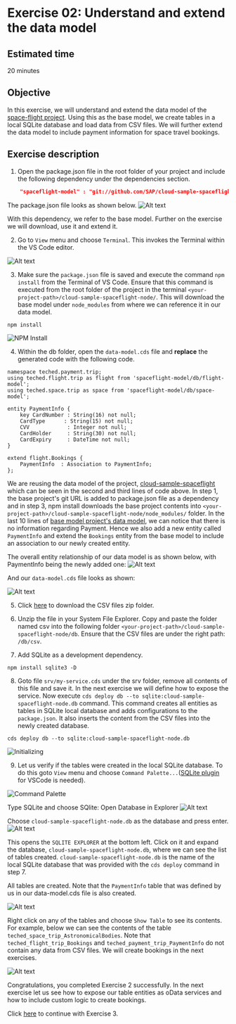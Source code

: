 # Exercise 02: Understand and extend the data model

## Estimated time

20 minutes

## Objective

In this exercise, we will understand and extend the data model of the [space-flight project](https://github.com/SAP/cloud-sample-spaceflight). Using this as the base model, we create tables in a local SQLite database and load data from CSV files. We will further extend the data model to include payment information for space travel bookings.

## Exercise description

1. Open the package.json file in the root folder of your project and include the following dependency under the dependencies section.
```json
    "spaceflight-model" : "git://github.com/SAP/cloud-sample-spaceflight"
```
The package.json file looks as shown below.
![Alt text](./images/package.png?raw=true)

With this dependency, we refer to the base model. Further on the exercise we will download, use it and extend it.

2. Go to `View` menu and choose `Terminal`. This invokes the Terminal within the VS Code editor.

![Alt text](./images/invoke_terminal.png?raw=true) 

3. Make sure the `package.json` file is saved and execute the command `npm install` from the Terminal of VS Code. Ensure that this command is executed from the root folder of the project in the terminal `<your-project-path>/cloud-sample-spaceflight-node/`. This will download the base model under `node_modules` from where we can reference it in our data model.

```
npm install
```
![NPM Install](./images/npm_install.png?raw=true)

4. Within the db folder, open the `data-model.cds` file and __replace__ the generated code with the following code.
```
namespace teched.payment.trip;
using teched.flight.trip as flight from 'spaceflight-model/db/flight-model';
using teched.space.trip as space from 'spaceflight-model/db/space-model';

entity PaymentInfo {
    key CardNumber : String(16) not null;
    CardType      : String(15) not null;
    CVV            : Integer not null;
    CardHolder     : String(30) not null;
    CardExpiry     : DateTime not null;
}

extend flight.Bookings {
    PaymentInfo  : Association to PaymentInfo;
};
```
We are reusing the data model of the project, [cloud-sample-spaceflight](https://github.com/SAP/cloud-sample-spaceflight) which can be seen in the second and third lines of code above. In step 1, the base project's git URL is added to package.json file as a dependency and in step 3, npm install downloads the base project contents into  `<your-project-path>/cloud-sample-spaceflight-node/node_modules/` folder. In the last 10 lines of [base model project's data model](https://github.com/SAP/cloud-sample-spaceflight/blob/master/db/flight-model.cds), we can notice that there is no information regarding Payment. Hence we also add a new entity called `PaymentInfo` and extend the `Bookings` entity from the base model to include an association to our newly created entity. 

The overall entity relationship of our data model is as shown below, with PaymentInfo being the newly added one:
![Alt text](./images/data_model.jpg?raw=true)

And our `data-model.cds` file looks as shown:

![Alt text](./images/dataModelExtend.png?raw=true)

5. Click [here](https://github.com/SAP/cloud-sample-spaceflight-node/raw/master/-exercises-/docs/csv.zip) to download the CSV files zip folder. 

6. Unzip the file in your System File Explorer. Copy and paste the folder named csv into the following folder `<your-project-path>/cloud-sample-spaceflight-node/db`. Ensure that the CSV files are under the right path: `/db/csv`.

7. Add SQLite as a development dependency.

```
npm install sqlite3 -D
```

8. Goto file `srv/my-service.cds` under the srv folder, remove all contents of this file and save it. In the next exercise we will define how to expose the service. Now execute `cds deploy db --to sqlite:cloud-sample-spaceflight-node.db` command. This command creates all entities as tables in SQLite local database and adds configurations to the `package.json`. It also inserts the content from the CSV files into the newly created database.

```
cds deploy db --to sqlite:cloud-sample-spaceflight-node.db
```
![Initializing](./images/table_initialize.png?raw=true)

9. Let us verify if the tables were created in the local SQLite database. To do this goto `View` menu and choose `Command Palette...`([SQLite plugin](https://marketplace.visualstudio.com/items?itemName=alexcvzz.vscode-sqlite) for VSCode is needed).

![Command Palette](./images/command_palette.png?raw=true)

Type SQLite and choose SQlite: Open Database in Explorer
![Alt text](./images/SQLite_open.png?raw=true)

Choose `cloud-sample-spaceflight-node.db` as the database and press enter. 
![Alt text](./images/open_db.png?raw=true)

This opens the `SQLITE EXPLORER` at the bottom left. Click on it and expand the database, `cloud-sample-spaceflight-node.db`, where we can see the list of tables created. `cloud-sample-spaceflight-node.db` is the name of the local SQLite database that was provided with the `cds deploy` command in step 7.

All tables are created. Note that the `PaymentInfo` table that was defined by us in our data-model.cds file is also created.

![Alt text](./images/payment_table.png?raw=true)

Right click on any of the tables and choose `Show Table` to see its contents. For example, below we can see the contents of the table `teched_space_trip_AstronomicalBodies`. Note that `teched_flight_trip_Bookings` and `teched_payment_trip_PaymentInfo` do not contain any data from  CSV files. We will create bookings in the next exercises.

![Alt text](./images/table_contents.png?raw=true)

Congratulations, you completed Exercise 2 successfully. In the next exercise let us see how to expose our table entities as oData services and how to include custom logic to create bookings.

Click [here](../exercise03/README.md) to continue with Exercise 3.
